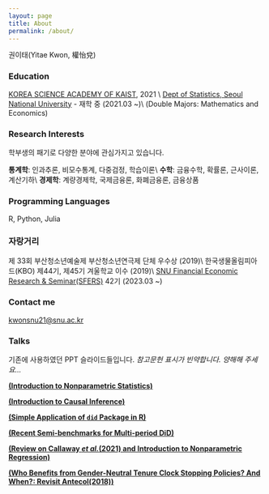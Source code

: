 ```yaml
---
layout: page
title: About
permalink: /about/
---
```


권이태(Yitae Kwon, 權怡兌)

### Education

[KOREA SCIENCE ACADEMY OF KAIST](https://www.ksa.hs.kr/Eng), 2021
\\
[Dept of Statistics, Seoul National University](https://stat.snu.ac.kr/en/) - 재학 중 (2021.03 ~)\\
(Double Majors: Mathematics and Economics)

### Research Interests
학부생의 패기로 다양한 분야에 관심가지고 있습니다.

**통계학**: 인과추론, 비모수통계, 다중검정, 학습이론\\
**수학**: 금융수학, 확률론, 근사이론, 계산기하\\
**경제학**: 계량경제학, 국제금융론, 화폐금융론, 금융상품

### Programming Languages
R, Python, Julia

### 자랑거리
제 33회 부산청소년예술제 부산청소년연극제 단체 우수상 (2019)\\
한국생물올림피아드(KBO) 제44기, 제45기 겨울학교 이수 (2019)\\
[SNU Financial Economic Research & Seminar(SFERS)](https://www.sfers.com/) 42기 (2023.03 ~)

### Contact me

[kwonsnu21@snu.ac.kr](mailto:kwonsnu21@snu.ac.kr)

### Talks
기존에 사용하였던 PPT 슬라이드들입니다.
*참고문헌 표시가 빈약합니다. 양해해 주세요...*

[**(Introduction to Nonparametric Statistics)**](https://drive.google.com/file/d/15RSSGAnmfUEYGYAHRumQ9qyVitB9LR_U/view?usp=drive_link)

[**(Introduction to Causal Inference)**](https://drive.google.com/file/d/1x7x2enKDyVxkFjBIpVorlJcaFiOM4FZE/view?usp=drive_link)

[**(Simple Application of `did` Package in R)**](https://drive.google.com/file/d/1m7Q89A8N4J9L8qhejFi9Q6shbWGbtYxh/view?usp=drive_link)

[**(Recent Semi-benchmarks for Multi-period DiD)**](https://drive.google.com/file/d/1SLxH5RnfDt_uIXnUWudsS8VAizc5J_3x/view?usp=drive_link)

[**(Review on Callaway *et al.*(2021) and Introduction to Nonparametric Regression)**](https://drive.google.com/file/d/1tTFWfl9z8Fh87kDhzGUhGR4wYbRUdQYo/view?usp=drive_link)

[**(Who Benefits from Gender-Neutral Tenure Clock
Stopping Policies? And When?: Revisit Antecol(2018))**](https://drive.google.com/file/d/1PgV107H6KobHLB_HaubZ7Wl4BL5q8a5I/view?usp=drive_link)